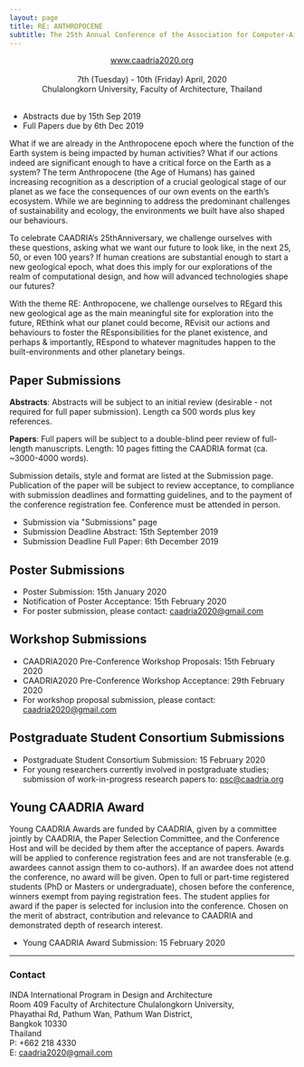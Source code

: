 ```yaml
---
layout: page
title: RE: ANTHROPOCENE
subtitle: The 25th Annual Conference of the Association for Computer-Aided Architectural Design Research in Asia (CAADRIA 2020)
---
```


<div align="center">
<a href="http://www.caadria2020.org">www.caadria2020.org</a><br />
<br />
7th (Tuesday) - 10th (Friday) April, 2020 <br />
Chulalongkorn University, Faculty of Architecture, Thailand <br />
<br />
</div>

* Abstracts due by 15th Sep 2019
* Full Papers due by 6th Dec 2019


What if we are already in the Anthropocene epoch where the function of the Earth system is being impacted by human activities? What if our actions indeed are significant enough to have a critical force on the Earth as a system? The term Anthropocene (the Age of Humans) has gained increasing recognition as a description of a crucial geological stage of our planet as we face the consequences of our own events on the earth’s ecosystem. While we are beginning to address the predominant challenges of sustainability and ecology, the environments we built have also shaped our behaviours.

To celebrate CAADRIA’s 25thAnniversary, we challenge ourselves with these questions, asking what we want our future to look like, in the next 25, 50, or even 100 years? If human creations are substantial enough to start a new geological epoch, what does this imply for our explorations of the realm of computational design, and how will advanced technologies shape our futures?

With the theme RE: Anthropocene, we challenge ourselves to REgard this new geological age as the main meaningful site for exploration into the future, REthink what our planet could become, REvisit our actions and behaviours to foster the REsponsibilities for the planet existence, and perhaps & importantly, REspond to whatever magnitudes happen to the built-environments and other planetary beings.


<div align="center">
</div>

## Paper Submissions
__Abstracts__: Abstracts will be subject to an initial review  (desirable - not required for full paper submission). Length ca 500 words plus key references. 

__Papers__: Full papers will be subject to a double-blind peer review of full-length manuscripts. Length: 10 pages fitting the CAADRIA format (ca. ~3000-4000 words).

Submission details, style and format are listed at the Submission page.  Publication of the paper will be subject to review acceptance, to compliance with submission deadlines and formatting guidelines, and to the payment of the conference registration fee. Conference must be attended in person.

* Submission via "Submissions" page
* Submission Deadline Abstract: 15th September 2019
* Submission Deadline Full Paper: 6th December 2019

## Poster Submissions

* Poster Submission: 15th January 2020
* Notification of Poster Acceptance: 15th February 2020
* For poster submission, please contact: caadria2020@gmail.com

## Workshop Submissions

* CAADRIA2020 Pre-Conference Workshop Proposals: 15th February 2020
* CAADRIA2020 Pre-Conference Workshop Acceptance: 29th February 2020
* For workshop proposal submission, please contact: caadria2020@gmail.com

## Postgraduate Student Consortium Submissions
* Postgraduate Student Consortium Submission: 15 February 2020
* For young researchers currently involved in postgraduate studies; submission of work-in-progress research papers to: psc@caadria.org

## Young CAADRIA Award
Young CAADRIA Awards are funded by CAADRIA, given by a committee jointly by CAADRIA, the Paper Selection Committee, and the Conference Host and will be decided by them after the acceptance of papers. Awards will be applied to conference registration fees and are not transferable (e.g. awardees cannot assign them to co-authors). If an awardee does not attend the conference, no award will be given. Open to full or part-time registered students (PhD or Masters or undergraduate), chosen before the conference, winners exempt from paying registration fees. The student applies for award if the paper is selected for inclusion into the conference. Chosen on the merit of abstract, contribution and relevance to CAADRIA and demonstrated depth of research interest.

* Young CAADRIA Award Submission: 15 February 2020

----
### Contact

INDA International Program in Design and Architecture \
Room 409 Faculty of Architecture Chulalongkorn University, \
Phayathai Rd, Pathum Wan, Pathum Wan District, \
Bangkok 10330 \
Thailand \
P: +662 218 4330 \
E: caadria2020@gmail.com
